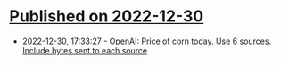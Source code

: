 # [Published on 2022-12-30](index.md)

* [2022-12-30, 17:33:27](https://news.ycombinator.com/item?id=34187341) - [OpenAI: Price of corn today. Use 6 sources. Include bytes sent to each source](https://news.ycombinator.com/item?id=34187341)
